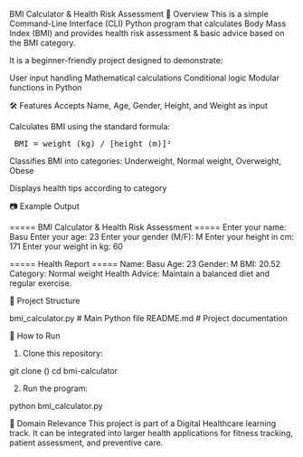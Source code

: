 BMI Calculator & Health Risk Assessment
📌 Overview
This is a simple Command-Line Interface (CLI) Python program that calculates Body Mass Index (BMI) and provides health risk assessment & basic advice based on the BMI category.

It is a beginner-friendly project designed to demonstrate:

User input handling
Mathematical calculations
Conditional logic
Modular functions in Python

🛠 Features
Accepts Name, Age, Gender, Height, and Weight as input

Calculates BMI using the standard formula:

<pre> BMI = weight (kg) / [height (m)]² </pre>
 
Classifies BMI into categories: Underweight, Normal weight, Overweight, Obese

Displays health tips according to category

📷 Example Output

===== BMI Calculator & Health Risk Assessment =====
Enter your name: Basu
Enter your age: 23
Enter your gender (M/F): M
Enter your height in cm: 171
Enter your weight in kg: 60

===== Health Report =====
Name: Basu
Age: 23
Gender: M
BMI: 20.52
Category: Normal weight
Health Advice: Maintain a balanced diet and regular exercise.

📂 Project Structure

bmi_calculator.py   # Main Python file
README.md           # Project documentation

🚀 How to Run
1. Clone this repository:

git clone ()
cd bmi-calculator

2. Run the program:

python bmi_calculator.py

🏥 Domain Relevance
This project is part of a Digital Healthcare learning track.
It can be integrated into larger health applications for fitness tracking, patient assessment, and preventive care.
